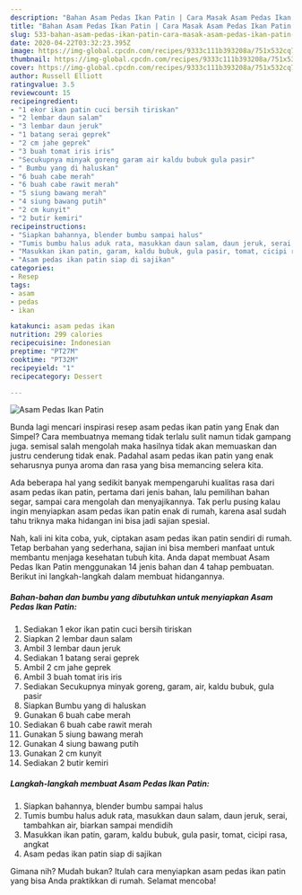 ```yaml
---
description: "Bahan Asam Pedas Ikan Patin | Cara Masak Asam Pedas Ikan Patin Yang Bisa Manjain Lidah"
title: "Bahan Asam Pedas Ikan Patin | Cara Masak Asam Pedas Ikan Patin Yang Bisa Manjain Lidah"
slug: 533-bahan-asam-pedas-ikan-patin-cara-masak-asam-pedas-ikan-patin-yang-bisa-manjain-lidah
date: 2020-04-22T03:32:23.395Z
image: https://img-global.cpcdn.com/recipes/9333c111b393208a/751x532cq70/asam-pedas-ikan-patin-foto-resep-utama.jpg
thumbnail: https://img-global.cpcdn.com/recipes/9333c111b393208a/751x532cq70/asam-pedas-ikan-patin-foto-resep-utama.jpg
cover: https://img-global.cpcdn.com/recipes/9333c111b393208a/751x532cq70/asam-pedas-ikan-patin-foto-resep-utama.jpg
author: Russell Elliott
ratingvalue: 3.5
reviewcount: 15
recipeingredient:
- "1 ekor ikan patin cuci bersih tiriskan"
- "2 lembar daun salam"
- "3 lembar daun jeruk"
- "1 batang serai geprek"
- "2 cm jahe geprek"
- "3 buah tomat iris iris"
- "Secukupnya minyak goreng garam air kaldu bubuk gula pasir"
- " Bumbu yang di haluskan"
- "6 buah cabe merah"
- "6 buah cabe rawit merah"
- "5 siung bawang merah"
- "4 siung bawang putih"
- "2 cm kunyit"
- "2 butir kemiri"
recipeinstructions:
- "Siapkan bahannya, blender bumbu sampai halus"
- "Tumis bumbu halus aduk rata, masukkan daun salam, daun jeruk, serai, tambahkan air, biarkan sampai mendidih"
- "Masukkan ikan patin, garam, kaldu bubuk, gula pasir, tomat, cicipi rasa, angkat"
- "Asam pedas ikan patin siap di sajikan"
categories:
- Resep
tags:
- asam
- pedas
- ikan

katakunci: asam pedas ikan 
nutrition: 299 calories
recipecuisine: Indonesian
preptime: "PT27M"
cooktime: "PT32M"
recipeyield: "1"
recipecategory: Dessert

---
```



![Asam Pedas Ikan Patin](https://img-global.cpcdn.com/recipes/9333c111b393208a/751x532cq70/asam-pedas-ikan-patin-foto-resep-utama.jpg)

Bunda lagi mencari inspirasi resep asam pedas ikan patin yang Enak dan Simpel? Cara membuatnya memang tidak terlalu sulit namun tidak gampang juga. semisal salah mengolah maka hasilnya tidak akan memuaskan dan justru cenderung tidak enak. Padahal asam pedas ikan patin yang enak seharusnya punya aroma dan rasa yang bisa memancing selera kita.

Ada beberapa hal yang sedikit banyak mempengaruhi kualitas rasa dari asam pedas ikan patin, pertama dari jenis bahan, lalu pemilihan bahan segar, sampai cara mengolah dan menyajikannya. Tak perlu pusing kalau ingin menyiapkan asam pedas ikan patin enak di rumah, karena asal sudah tahu triknya maka hidangan ini bisa jadi sajian spesial.




Nah, kali ini kita coba, yuk, ciptakan asam pedas ikan patin sendiri di rumah. Tetap berbahan yang sederhana, sajian ini bisa memberi manfaat untuk membantu menjaga kesehatan tubuh kita. Anda dapat membuat Asam Pedas Ikan Patin menggunakan 14 jenis bahan dan 4 tahap pembuatan. Berikut ini langkah-langkah dalam membuat hidangannya.

<!--inarticleads1-->

##### Bahan-bahan dan bumbu yang dibutuhkan untuk menyiapkan Asam Pedas Ikan Patin:

1. Sediakan 1 ekor ikan patin cuci bersih tiriskan
1. Siapkan 2 lembar daun salam
1. Ambil 3 lembar daun jeruk
1. Sediakan 1 batang serai geprek
1. Ambil 2 cm jahe geprek
1. Ambil 3 buah tomat iris iris
1. Sediakan Secukupnya minyak goreng, garam, air, kaldu bubuk, gula pasir
1. Siapkan  Bumbu yang di haluskan
1. Gunakan 6 buah cabe merah
1. Sediakan 6 buah cabe rawit merah
1. Gunakan 5 siung bawang merah
1. Gunakan 4 siung bawang putih
1. Gunakan 2 cm kunyit
1. Sediakan 2 butir kemiri




<!--inarticleads2-->

##### Langkah-langkah membuat Asam Pedas Ikan Patin:

1. Siapkan bahannya, blender bumbu sampai halus
1. Tumis bumbu halus aduk rata, masukkan daun salam, daun jeruk, serai, tambahkan air, biarkan sampai mendidih
1. Masukkan ikan patin, garam, kaldu bubuk, gula pasir, tomat, cicipi rasa, angkat
1. Asam pedas ikan patin siap di sajikan




Gimana nih? Mudah bukan? Itulah cara menyiapkan asam pedas ikan patin yang bisa Anda praktikkan di rumah. Selamat mencoba!
